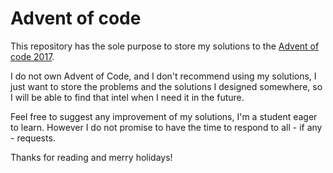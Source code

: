 # Advent of code

This repository has the sole purpose to store my solutions to the [Advent of
code 2017](https://adventofcode.com/).

I do not own Advent of Code, and I don't recommend using my solutions, I just
want to store the problems and the solutions I designed somewhere, so I will
be able to find that intel when I need it in the future.

Feel free to suggest any improvement of my solutions, I'm a student eager to
learn. However I do not promise to have the time to respond to all - if any -
requests.

Thanks for reading and merry holidays!
